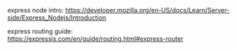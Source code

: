 express node intro:
https://developer.mozilla.org/en-US/docs/Learn/Server-side/Express_Nodejs/Introduction

express routing guide:
https://expressjs.com/en/guide/routing.html#express-router
